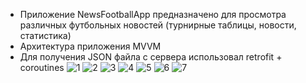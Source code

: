 - Приложение NewsFootballApp предназначено для просмотра различных футбольных новостей (турнирные таблицы, новости, статистика)
- Архитектура приложения MVVM
- Для получения JSON файла с сервера использовал retrofit + coroutines 
![1](https://github.com/prokofich/NewsFootballApp/assets/71032169/f0b36101-455d-4890-9c00-99a4788cf2ea)
![2](https://github.com/prokofich/NewsFootballApp/assets/71032169/d2692b71-fee1-4879-a939-da9a37f52fa7)
![3](https://github.com/prokofich/NewsFootballApp/assets/71032169/6af206d6-6e3d-4dad-8a76-87ab914dff24)
![4](https://github.com/prokofich/NewsFootballApp/assets/71032169/f7408dce-0dc7-4a54-8895-6cb9f026cc4b)
![5](https://github.com/prokofich/NewsFootballApp/assets/71032169/86793df9-e469-4119-8810-97f5c5197888)
![6](https://github.com/prokofich/NewsFootballApp/assets/71032169/a656c5e2-ae56-4fc3-83b3-4d2649ccec33)
![7](https://github.com/prokofich/NewsFootballApp/assets/71032169/0e237c9a-ccf5-4b93-8f87-a438a712a20c)
